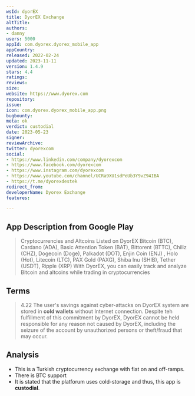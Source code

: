 ```yaml
---
wsId: dyorEX
title: DyorEX Exchange
altTitle: 
authors:
- danny
users: 5000
appId: com.dyorex.dyorex_mobile_app
appCountry: 
released: 2022-02-24
updated: 2023-11-11
version: 1.4.9
stars: 4.4
ratings: 
reviews: 
size: 
website: https://www.dyorex.com
repository: 
issue: 
icon: com.dyorex.dyorex_mobile_app.png
bugbounty: 
meta: ok
verdict: custodial
date: 2023-05-23
signer: 
reviewArchive: 
twitter: dyorexcom
social:
- https://www.linkedin.com/company/dyorexcom
- https://www.facebook.com/dyorexcom
- https://www.instagram.com/dyorexcom
- https://www.youtube.com/channel/UCRa9XU1sdPeUb3Y9vZ94IBA
- https://t.me/dyorexdestek
redirect_from: 
developerName: Dyorex Exchange
features: 

---
```


## App Description from Google Play 

> Cryptocurrencies and Altcoins Listed on DyorEX Bitcoin (BTC), Cardano (ADA), Basic Attention Token (BAT), Bittorent (BTTC), Chiliz (CHZ), Dogecoin (Doge), Palkadot (DOT), Enjin Coin (ENJ) , Holo (Hot), Litecoin (LTC), PAX Gold (PAXG), Shiba Inu (SHIB), Tether (USDT), Ripple (XRP)
With DyorEX, you can easily track and analyze Bitcoin and altcoins while trading in cryptocurrencies

## Terms 

> 4.22 The user's savings against cyber-attacks on DyorEX system are stored in **cold wallets** without Internet connection. Despite teh fulfillment of this commitment by DyorEX, DyorEX cannot be held responsible for any reason not caused by DyorEX, including the seizure of the account by unauthorized persons or theft/fraud that may occur.

## Analysis 

- This is a Turkish cryptocurrency exchange with fiat on and off-ramps. 
- There is BTC support
- It is stated that the platforum uses cold-storage and thus, this app is **custodial**.
